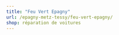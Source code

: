 ```yaml
---
title: "Feu Vert Epagny"
url: /epagny-metz-tessy/feu-vert-epagny/
shop: réparation de voitures
---
```

